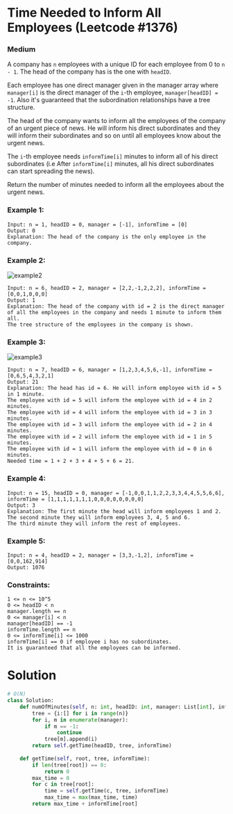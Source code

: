 Time Needed to Inform All Employees (Leetcode #1376)
===============================
### Medium

A company has `n` employees with a unique ID for each employee from 0 to `n - 1`. The head of the company has is the one with `headID`.

Each employee has one direct manager given in the manager array where `manager[i]` is the direct manager of the `i`-th employee, `manager[headID] = -1`.
Also it's guaranteed that the subordination relationships have a tree structure.

The head of the company wants to inform all the employees of the company of an urgent piece of news.
He will inform his direct subordinates and they will inform their subordinates and so on until all employees know about the urgent news.

The `i`-th employee needs `informTime[i]` minutes to inform all of his direct subordinates (i.e After `informTime[i]` minutes,
all his direct subordinates can start spreading the news).

Return the number of minutes needed to inform all the employees about the urgent news.

 

### Example 1:
```
Input: n = 1, headID = 0, manager = [-1], informTime = [0]
Output: 0
Explanation: The head of the company is the only employee in the company.
```

### Example 2:
![example2](https://assets.leetcode.com/uploads/2020/02/27/graph.png)
```
Input: n = 6, headID = 2, manager = [2,2,-1,2,2,2], informTime = [0,0,1,0,0,0]
Output: 1
Explanation: The head of the company with id = 2 is the direct manager of all the employees in the company and needs 1 minute to inform them all.
The tree structure of the employees in the company is shown.
```

### Example 3:
![example3](https://assets.leetcode.com/uploads/2020/02/28/1730_example_3_5.PNG)
```
Input: n = 7, headID = 6, manager = [1,2,3,4,5,6,-1], informTime = [0,6,5,4,3,2,1]
Output: 21
Explanation: The head has id = 6. He will inform employee with id = 5 in 1 minute.
The employee with id = 5 will inform the employee with id = 4 in 2 minutes.
The employee with id = 4 will inform the employee with id = 3 in 3 minutes.
The employee with id = 3 will inform the employee with id = 2 in 4 minutes.
The employee with id = 2 will inform the employee with id = 1 in 5 minutes.
The employee with id = 1 will inform the employee with id = 0 in 6 minutes.
Needed time = 1 + 2 + 3 + 4 + 5 + 6 = 21.
```

### Example 4:
```
Input: n = 15, headID = 0, manager = [-1,0,0,1,1,2,2,3,3,4,4,5,5,6,6], informTime = [1,1,1,1,1,1,1,0,0,0,0,0,0,0,0]
Output: 3
Explanation: The first minute the head will inform employees 1 and 2.
The second minute they will inform employees 3, 4, 5 and 6.
The third minute they will inform the rest of employees.
```

### Example 5:
```
Input: n = 4, headID = 2, manager = [3,3,-1,2], informTime = [0,0,162,914]
Output: 1076
 ```

### Constraints:
```
1 <= n <= 10^5
0 <= headID < n
manager.length == n
0 <= manager[i] < n
manager[headID] == -1
informTime.length == n
0 <= informTime[i] <= 1000
informTime[i] == 0 if employee i has no subordinates.
It is guaranteed that all the employees can be informed.
```

Solution
========
```python
# O(N)
class Solution:
    def numOfMinutes(self, n: int, headID: int, manager: List[int], informTime: List[int]) -> int:
        tree = {i:[] for i in range(n)}
        for i, m in enumerate(manager):
            if m == -1:
                continue
            tree[m].append(i)
        return self.getTime(headID, tree, informTime)
    
    def getTime(self, root, tree, informTime):
        if len(tree[root]) == 0:
            return 0
        max_time = 0
        for c in tree[root]:
            time = self.getTime(c, tree, informTime)
            max_time = max(max_time, time)
        return max_time + informTime[root]
        

```
